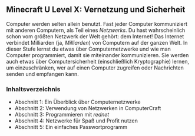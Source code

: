 ## Minecraft U Level X: Vernetzung und Sicherheit

Computer werden selten allein benutzt. Fast jeder Computer kommuniziert mit anderen Computern, als Teil eines _Netzwerks_. Du hast wahrscheinlich schon vom größten Netzwerk der Welt gehört: dem Internet! Das Internet verbindet Milliarden (ja, _Milliarden_) von Computern auf der ganzen Welt. In dieser Stufe lernst du etwas über Computernetzwerke und wie man Computer programmiert, damit sie miteinander kommunizieren. Sie werden auch etwas über Computersicherheit (einschließlich Kryptographie) lernen, um einzuschränken, wer auf einen Computer zugreifen oder Nachrichten senden und empfangen kann.

### Inhaltsverzeichnis

* Abschnitt 1: Ein Überblick über Computernetzwerke
* Abschnitt 2: Verwendung von Netzwerken in ComputerCraft
* Abschnitt 3: Programmieren mit _rednet_
* Abschnitt 4: Netzwerke für Spaß und Profit nutzen
* Abschnitt 5: Ein einfaches Passwortprogramm
